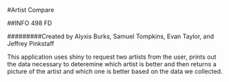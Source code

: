 #Artist Compare

##INFO 498 FD

#########Created by Alyxis Burks, Samuel Tompkins, Evan Taylor, and Jeffrey Pinkstaff

This application uses shiny to request two artists from the user, prints out the data necessary to deteremine which artist is better and then returns a picture of the artist and which one is better based on the data we collected.
